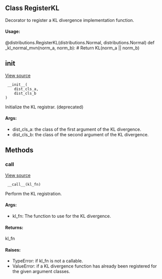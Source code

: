 ## Class RegisterKL
Decorator to register a KL divergence implementation function.
#### Usage:
@distributions.RegisterKL(distributions.Normal, distributions.Normal) def _kl_normal_mvn(norm_a, norm_b): # Return KL(norm_a || norm_b)
## __init__
[View source](https://github.com/tensorflow/tensorflow/blob/r2.0/tensorflow/python/ops/distributions/kullback_leibler.py#L175-L190)


```
 __init__(
    dist_cls_a,
    dist_cls_b
)
```
Initialize the KL registrar. (deprecated)
#### Args:
- dist_cls_a: the class of the first argument of the KL divergence.
- dist_cls_b: the class of the second argument of the KL divergence.
## Methods
### __call__
[View source](https://github.com/tensorflow/tensorflow/blob/r2.0/tensorflow/python/ops/distributions/kullback_leibler.py#L192-L213)


```
 __call__(kl_fn)
```
Perform the KL registration.
#### Args:
- kl_fn: The function to use for the KL divergence.
#### Returns:
kl_fn
#### Raises:
- TypeError: if kl_fn is not a callable.
- ValueError: if a KL divergence function has already been registered for the given argument classes.

